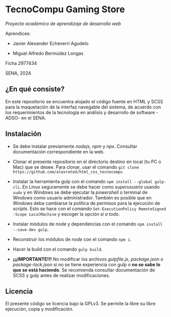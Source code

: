 # TecnoCompu Gaming Store

_Proyecto académico de aprendizaje de desarrollo web_

Aprendices:

- Javier Alexander Echeverri Agudelo

- Miguel Alfredo Bermúdez Longas


Ficha 2977434

SENA, 2024

## ¿En qué consiste?

En este repositorio se encuentra alojado el código fuente en HTML y SCSS para la maquetación de la interfaz navegable del sistema, de acuerdo con los requerimientos de la tecnología en análisis y desarrollo de software -ADSO- en el SENA.


## Instalación
- Se debe instalar previamente _nodejs_, _npm_ y _npx_. Consultar documentación correspondiente en la web.
  
- Clonar el presente repositorio en el directorio destino en local (tu PC o Mac) que se desee. Para clonar, usar el comando `git clone https://github.com/alexrated/html_css_tecnocompu`
  
- Instalar la herramienta gulp con el comando `npm install --global gulp-cli`. En Linux seguramente se debe hacer como _superusuario_ usando `sudo` y en Windows se debe ejecutar la _powershell_ o terminal de Windows como usuario administrador. También es posible que en Windows deba cambiarse la política de permisos para la ejecución de _scripts_. Esto se hace con el comando `Set-ExecutionPolicy RemoteSigned -Scope LocalMachine` y escoger la opción _sí a todo_.
  
- Instalar módulos de node y dependencias con el comando `npm install --save-dev gulp`.
  
- Reconstruir los módulos de _node_ con el comando `npm i`.
  
- Hacer la build con el comando `gulp build`.

- __¡¡¡IMPORTANTE!!!__ No modificar los archivos _gulpfile.js_, _package.json_ o _package-lock.json_ si no se tiene experiencia con gulp o __no se sabe lo que se está haciendo__. Se recomienda consultar documentación de SCSS y gulp antes de realizar modificaciones.


## Licencia
El presente código se licencia bajo la GPLv3. Se permite la libre su libre ejecución, copia y modificación.